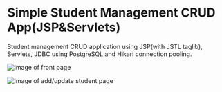 # Simple Student Management CRUD App(JSP&Servlets)
Student management CRUD application using JSP(with JSTL taglib), Servlets, JDBC using PostgreSQL and Hikari connection pooling.

![Image of front page](https://raw.githubusercontent.com/MindaugasJasiunas/StudentManagementCRUDApp_JSP_Servlets/dev/presentation%20images/1.png)

![Image of add/update student page](https://raw.githubusercontent.com/MindaugasJasiunas/StudentManagementCRUDApp_JSP_Servlets/dev/presentation%20images/2.png)
